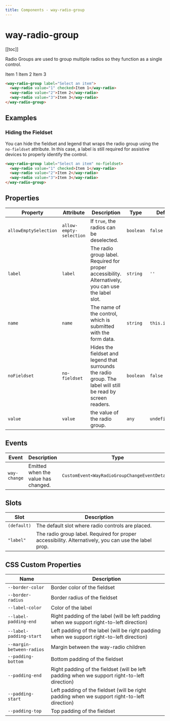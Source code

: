 ```yaml
---
title: Components - way-radio-group
---
```


# way-radio-group

[[toc]]

Radio Groups are used to group multiple radios so they function as a single control.

<way-radio-group label="Select an item">
  <way-radio value="1" checked>Item 1</way-radio>
  <way-radio value="2">Item 2</way-radio>
  <way-radio value="3">Item 3</way-radio>
</way-radio-group>

```html
<way-radio-group label="Select an item">
  <way-radio value="1" checked>Item 1</way-radio>
  <way-radio value="2">Item 2</way-radio>
  <way-radio value="3">Item 3</way-radio>
</way-radio-group>
```

## Examples

### Hiding the Fieldset

You can hide the fieldset and legend that wraps the radio group using the `no-fieldset` attribute. In this case, a label is still required for assistive devices to properly identify the control.

```html preview
<way-radio-group label="Select an item" no-fieldset>
  <way-radio value="1" checked>Item 1</way-radio>
  <way-radio value="2">Item 2</way-radio>
  <way-radio value="3">Item 3</way-radio>
</way-radio-group>
```

## Properties

| Property              | Attribute               | Description                                                                                                   | Type      | Default        |
| --------------------- | ----------------------- | ------------------------------------------------------------------------------------------------------------- | --------- | -------------- |
| `allowEmptySelection` | `allow-empty-selection` | If `true`, the radios can be deselected.                                                                      | `boolean` | `false`        |
| `label`               | `label`                 | The radio group label. Required for proper accessibility. Alternatively, you can use the label slot.          | `string`  | `''`           |
| `name`                | `name`                  | The name of the control, which is submitted with the form data.                                               | `string`  | `this.inputId` |
| `noFieldset`          | `no-fieldset`           | Hides the fieldset and legend that surrounds the radio group. The label will still be read by screen readers. | `boolean` | `false`        |
| `value`               | `value`                 | the value of the radio group.                                                                                 | `any`     | `undefined`    |

## Events

| Event        | Description                         | Type                                          |
| ------------ | ----------------------------------- | --------------------------------------------- |
| `way-change` | Emitted when the value has changed. | `CustomEvent<WayRadioGroupChangeEventDetail>` |

## Slots

| Slot        | Description                                                                                          |
| ----------- | ---------------------------------------------------------------------------------------------------- |
| `(default)` | The default slot where radio controls are placed.                                                    |
| `"label"`   | The radio group label. Required for proper accessibility. Alternatively, you can use the label prop. |

## CSS Custom Properties

| Name                      | Description                                                                                  |
| ------------------------- | -------------------------------------------------------------------------------------------- |
| `--border-color`          | Border color of the fieldset                                                                 |
| `--border-radius`         | Border radius of the fieldset                                                                |
| `--label-color`           | Color of the label                                                                           |
| `--label-padding-end`     | Right padding of the label (will be left padding when we support right-to-left direction)    |
| `--label-padding-start`   | Left padding of the label (will be right padding when we support right-to-left direction)    |
| `--margin-between-radios` | Margin between the way-radio children                                                        |
| `--padding-bottom`        | Bottom padding of the fieldset                                                               |
| `--padding-end`           | Right padding of the fieldset (will be left padding when we support right-to-left direction) |
| `--padding-start`         | Left padding of the fieldset (will be right padding when we support right-to-left direction) |
| `--padding-top`           | Top padding of the fieldset                                                                  |
